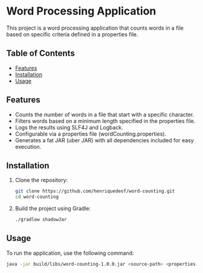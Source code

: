 # Word Processing Application

This project is a word processing application that counts words in a file based on specific criteria defined in a properties file.

## Table of Contents
- [Features](#features)
- [Installation](#installation)
- [Usage](#usage)

## Features
- Counts the number of words in a file that start with a specific character.
- Filters words based on a minimum length specified in the properties file.
- Logs the results using SLF4J and Logback.
- Configurable via a properties file (wordCounting.properties).
- Generates a fat JAR (uber JAR) with all dependencies included for easy execution.

## Installation

1. Clone the repository:
    ```sh
    git clone https://github.com/henriquedeof/word-counting.git
    cd word-counting
    ```

2. Build the project using Gradle:
    ```sh
    ./gradlew shadowJar
    ```

## Usage

To run the application, use the following command:
```sh
java -jar build/libs/word-counting-1.0.0.jar <source-path> <properties-file-path>
```
